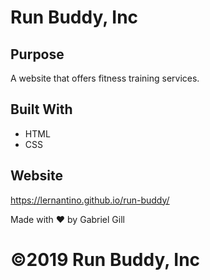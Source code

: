 # Run Buddy, Inc

## Purpose
A website that offers fitness training services. 

## Built With
* HTML
* CSS

## Website
https://lernantino.github.io/run-buddy/

Made with ❤️ by Gabriel Gill

# ©️2019 Run Buddy, Inc 
